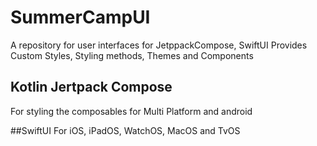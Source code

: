 # SummerCampUI
A repository for user interfaces for JetppackCompose, SwiftUI
Provides Custom Styles, Styling methods, Themes and Components

## Kotlin Jertpack Compose
For styling the composables for Multi Platform and android 

##SwiftUI 
For iOS, iPadOS, WatchOS, MacOS and TvOS


